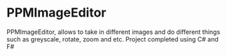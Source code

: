 # PPMImageEditor
PPMImageEditor, allows to take in different images and do different things such as greyscale, rotate, zoom and etc.
Project completed using C# and F#
